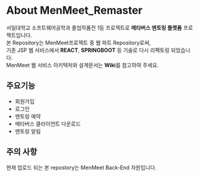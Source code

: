 # About <b>MenMeet_Remaster</b>
 서일대학교 소프트웨어공학과 졸업작품전 1등 프로젝트로 <b>메타버스 멘토링 플랫폼</b> 프로젝트입니다.   
 본 Repository는 MenMeet프로젝트 중 웹 파트 Repository로써,   
 기존 JSP 웹 서비스에서 <b>REACT</b>, <b>SPRINGBOOT</b> 등 기술로 다시 리팩토링 되었습니다.   
 MenMeet 웹 서비스 아키텍처와 설계문서는 <b>Wiki</b>를 참고하여 주세요.
 ## 주요기능
 - 회원가입
 - 로그인
 - 멘토링 예약
 - 메타버스 클라이언트 다운로드
 - 멘토링 알림
 ## 주의 사항
 현재 업로드 되는 본 repostory는 MenMeet Back-End 자원입니다.
